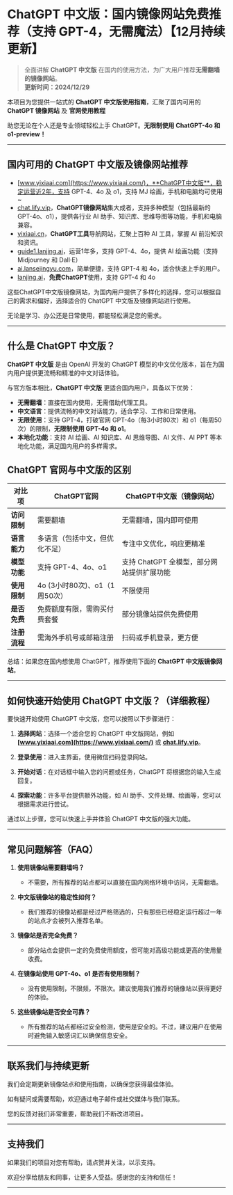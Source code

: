 # ChatGPT 中文版：国内镜像网站免费推荐（支持 GPT-4，无需魔法）【12月持续更新】

> 全面讲解 **ChatGPT 中文版** 在国内的使用方法，为广大用户推荐**无需翻墙的镜像网站**。  
> **更新时间：2024/12/29**  

本项目为您提供一站式的 **ChatGPT 中文版使用指南**，汇聚了国内可用的 **ChatGPT 镜像网站** 及 **官网使用教程**

助您无论在个人还是专业领域轻松上手 ChatGPT。**无限制使用 ChatGPT-4o 和 o1-preview！**

---

## 国内可用的 ChatGPT 中文版及镜像网站推荐

- [www.yixiaai.com](https://www.yixiaai.com/)，**ChatGPT中文版**，稳定运营近2年，支持 GPT-4、4o 及 o1，支持 MJ 绘画，手机和电脑均可使用~
- [chat.lify.vip](https://chat.lify.vip/)，**ChatGPT镜像网站**集大成者，支持多种模型（包括最新的 GPT-4o、o1），提供各行业 AI 助手、知识库、思维导图等功能，手机和电脑兼容。
- [yixiaai.cn](https://yixiaai.cn/)，**ChatGPT工具**导航网站，汇聚上百种 AI 工具，掌握 AI 前沿知识和资讯。
- [guide1.lanjing.ai](https://guide1.lanjing.ai/)，运营1年多，支持 GPT-4、4o，提供 AI 绘画功能（支持 Midjourney 和 Dall·E）
- [ai.lansejingyu.com](https://ai.lansejingyu.com/)，简单便捷，支持 GPT-4 和 4o，适合快速上手的用户。
- [lanjing.ai](https://lanjing.ai/)，**免费ChatGPT**使用，支持 GPT-4 和 4o

这些ChatGPT中文版镜像网站，为国内用户提供了多样化的选择，您可以根据自己的需求和偏好，选择适合的 ChatGPT 中文版及镜像网站进行使用。

无论是学习、办公还是日常使用，都能轻松满足您的需求。

---

## 什么是 ChatGPT 中文版？
**ChatGPT 中文版** 是由 OpenAI 开发的 ChatGPT 模型的中文优化版本，旨在为国内用户提供更流畅和精准的中文对话体验。

与官方版本相比，**ChatGPT 中文版** 更适合国内用户，具备以下优势：

- **无需翻墙**：直接在国内使用，无需借助代理工具。
- **中文语言**：提供流畅的中文对话能力，适合学习、工作和日常使用。
- **无限使用**：支持 GPT-4，打破官网 GPT-4o（每3小时80次）和 o1（每周50次）的限制，**无限制使用 GPT-4o 和 o1**。
- **本地化功能**：支持 AI 绘画、AI 知识库、AI 思维导图、AI 文件、AI PPT 等本地化功能，满足国内用户的多样需求。

## ChatGPT 官网与中文版的区别

| 对比项 | ChatGPT官网 | ChatGPT中文版（镜像网站）|
|-------- |-------- |-------- |
| **访问限制** | 需要翻墙 | 无需翻墙，国内即可使用 |
| **语言能力** | 多语言（包括中文，但优化不足） | 专注中文优化，响应更精准 |
| **模型功能** | 支持 GPT-4、4o、o1 | 支持 ChatGPT 全模型，部分网站提供扩展功能 |
| **使用限制** | 4o (3小时80次)、o1（1周50次） | 不限使用 |
| **是否免费** | 免费额度有限，需购买付费套餐 | 部分镜像站提供免费使用 |
| **注册流程** | 需海外手机号或邮箱注册 | 扫码或手机登录，更方便 |

总结：如果您在国内想使用 ChatGPT，推荐使用下面的 **ChatGPT 中文版镜像网站**。

---

## 如何快速开始使用 ChatGPT 中文版？（详细教程）

要快速开始使用 ChatGPT 中文版，您可以按照以下步骤进行：

1. **选择网站**：选择一个适合您的 ChatGPT 中文版网站，例如 **[www.yixiaai.com](https://www.yixiaai.com/)** 或 **[chat.lify.vip](https://chat.lify.vip/)**。

2. **登录使用**：进入主界面，使用微信扫码登录网站。

3. **开始对话**：在对话框中输入您的问题或任务，ChatGPT 将根据您的输入生成回复。

4. **探索功能**：许多平台提供额外功能，如 AI 助手、文件处理、绘画等，您可以根据需求进行尝试。

通过以上步骤，您可以快速上手并体验 ChatGPT 中文版的强大功能。

---

## 常见问题解答（FAQ）

1. **使用镜像站需要翻墙吗？**
   - 不需要，所有推荐的站点都可以直接在国内网络环境中访问，无需翻墙。

2. **中文版镜像站的稳定性如何？**
   - 我们推荐的镜像站都是经过严格筛选的，只有那些已经稳定运行超过一年的站点才会被列入推荐名单。

3. **镜像站是否完全免费？**
   - 部分站点会提供一定的免费使用额度，但可能对高级功能或更高的使用量收费。

4. **在镜像站使用 GPT-4o、o1 是否有使用限制？**
   - 没有使用限制，不限频，不限次。建议使用我们推荐的镜像站以获得更好的体验。

5. **这些镜像站是否安全可靠？**
   - 所有推荐的站点都经过安全检测，使用是安全的。不过，建议用户在使用时避免输入敏感词汇以确保信息安全。

---

## 联系我们与持续更新

我们会定期更新镜像站点和使用指南，以确保您获得最佳体验。

如有疑问或需要帮助，欢迎通过电子邮件或社交媒体与我们联系。

您的反馈对我们非常重要，帮助我们不断改进项目。

---

## 支持我们

如果我们的项目对您有帮助，请点赞并关注，以示支持。

欢迎分享给朋友和同事，让更多人受益。感谢您的支持和信任！

---
